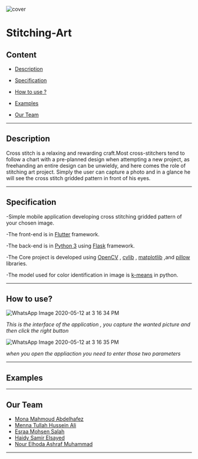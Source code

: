 ![cover](https://user-images.githubusercontent.com/36296119/81631574-701fc180-9408-11ea-802f-159cab2598cc.png)




# Stitching-Art

## Content
* [Description](#Description)

* [Specification](#Specification)

* [How to use ?](#How-to-use?)

* [Examples](#Examples)

* [Our Team](#Our-Team)

---

## Description
Cross stitch is a relaxing and rewarding craft.Most cross-stitchers tend to follow a chart with a pre-planned design when attempting a new project, as freehanding an entire design can be unwieldy, and here comes the role of stitching art project. Simply the user can capture a photo and in a glance he will see the cross stitch gridded pattern in front of his eyes.


---

## Specification
-Simple mobile application developing cross stitching gridded pattern of your chosen image. 

-The front-end is in [Flutter](https://flutter.dev) framework.

-The back-end is in [Python 3](https://www.python.org/download/releases/3.0/) using [Flask](http://flask.pocoo.org/) framework.

-The Core project is developed using [OpenCV](https://opencv.org/) , [cvlib](https://www.cvlib.net/) , [matplotlib](https://realpython.com/python-matplotlib-guide/) ,and [pillow](https://python-pillow.org/) libraries.

-The model used for color identification in image is [k-means](https://towardsdatascience.com/k-means-clustering-algorithm-applications-evaluation-methods-and-drawbacks-aa03e644b48a) in python. 

---

## How to use?
![WhatsApp Image 2020-05-12 at 3 16 34 PM](https://user-images.githubusercontent.com/36296119/81751677-c884ac80-9464-11ea-89cd-1a0109a1abc0.jpeg)

*This is the interface of the application , you capture the wanted picture and then click the right button*

![WhatsApp Image 2020-05-12 at 3 16 35 PM](https://user-images.githubusercontent.com/36296119/81752215-e999cd00-9465-11ea-81ff-816548619c47.jpeg)

*when you open the appliaction you need to enter those two parameters*



---
## Examples



---
## Our Team
- [Mona Mahmoud Abdelhafez](https://github.com/monaa12)
- [Menna Tullah Hussein Ali](https://github.com/menna-hussien)
- [Esraa Mohsen Salah](https://github.com/Esraa1moshsen)
- [Haidy Samir Elsayed](https://github.com/HaidySamir1696)
- [Nour Elhoda Ashraf Muhammad](https://github.com/nourelhoda25)

---
